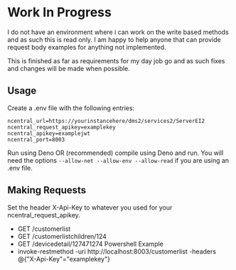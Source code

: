 # Work In Progress
I do not have an environment where i can work on the write based methods and as such this is read only. I am happy to help anyone that can provide request body examples for anything not implemented.

This is finished as far as requirements for my day job go and as such fixes and changes will be made when possible.

## Usage
Create a .env file with the following entries:
```
ncentral_url=https://yourinstancehere/dms2/services2/ServerEI2
ncentral_request_apikey=examplekey
ncentral_apikey=examplejwt
ncentral_port=8003
```
Run using Deno OR (recommended) compile using Deno and run. You will need the options ``--allow-net --allow-env --allow-read`` if you are using an .env file.

## Making Requests
Set the header X-Api-Key to whatever you used for your ncentral_request_apikey.
- GET /customerlist
- GET /customerlistchildren/124
- GET /devicedetail/127471274
Powershell Example
- invoke-restmethod -uri http://localhost:8003/customerlist -headers @{"X-Api-Key"="examplekey"}
